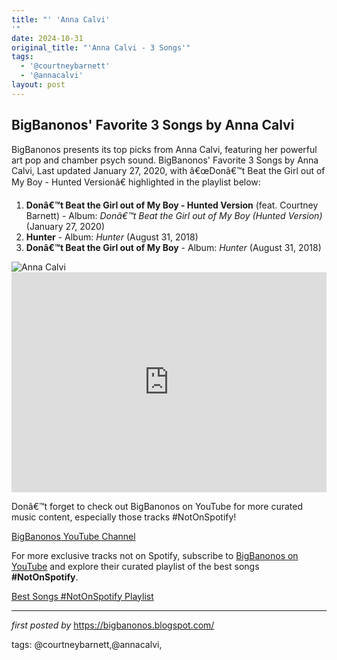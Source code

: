 ```yaml
---
title: "' 'Anna Calvi'
'"
date: 2024-10-31
original_title: "'Anna Calvi - 3 Songs'"
tags:
  - '@courtneybarnett'
  - '@annacalvi'
layout: post
---
```

<h2>BigBanonos' Favorite 3 Songs by Anna Calvi</h2>
<p>BigBanonos presents its top picks from Anna Calvi, featuring her powerful art pop and chamber psych sound. BigBanonos' Favorite 3 Songs by Anna Calvi, Last updated January 27, 2020, with â€œDonâ€™t Beat the Girl out of My Boy - Hunted Versionâ€ highlighted in the playlist below:</p> <ol> <li><strong>Donâ€™t Beat the Girl out of My Boy - Hunted Version</strong> (feat. Courtney Barnett) - Album: <em>Donâ€™t Beat the Girl out of My Boy (Hunted Version)</em> (January 27, 2020)</li> <li><strong>Hunter</strong> - Album: <em>Hunter</em> (August 31, 2018)</li> <li><strong>Donâ€™t Beat the Girl out of My Boy</strong> - Album: <em>Hunter</em> (August 31, 2018)</li>
</ol> <img alt="Anna Calvi" src="https://www.nme.com/wp-content/uploads/2019/09/GettyImages-1174935138_ANNA_CALVI_2000.jpg" /> <div> <iframe allow="autoplay; clipboard-write; encrypted-media; fullscreen; picture-in-picture" allowfullscreen="" frameborder="0" height="352" loading="lazy" src="https://open.spotify.com/embed/playlist/523hzPYazyhvSWDxwZZj8h?utm_source=generator" width="100%"></iframe>
</div> <p>Donâ€™t forget to check out BigBanonos on YouTube for more curated music content, especially those tracks #NotOnSpotify!</p>
<p><a href="https://www.youtube.com/@BigBanonos">BigBanonos YouTube Channel</a></p>


<!--Subscribe and Playlist Links-->
<div>
    <p>For more exclusive tracks not on Spotify, subscribe to <a href="https://www.youtube.com/@BigBanonos" target="_blank">BigBanonos on YouTube</a> and explore their curated playlist of the best songs <strong>#NotOnSpotify</strong>.</p>
    <p><a href="https://www.youtube.com/playlist?list=PLtuNtuTatqI0kFahUCbtbfenC_ET5O_tr" target="_blank">Best Songs #NotOnSpotify Playlist<br /></a></p></div>

<hr />

<p><em>first posted by</em> <a href="https://bigbanonos.blogspot.com/" rel="noopener" target="_new">https://bigbanonos.blogspot.com/</a></p>

<p>tags: @courtneybarnett,@annacalvi,</p>
